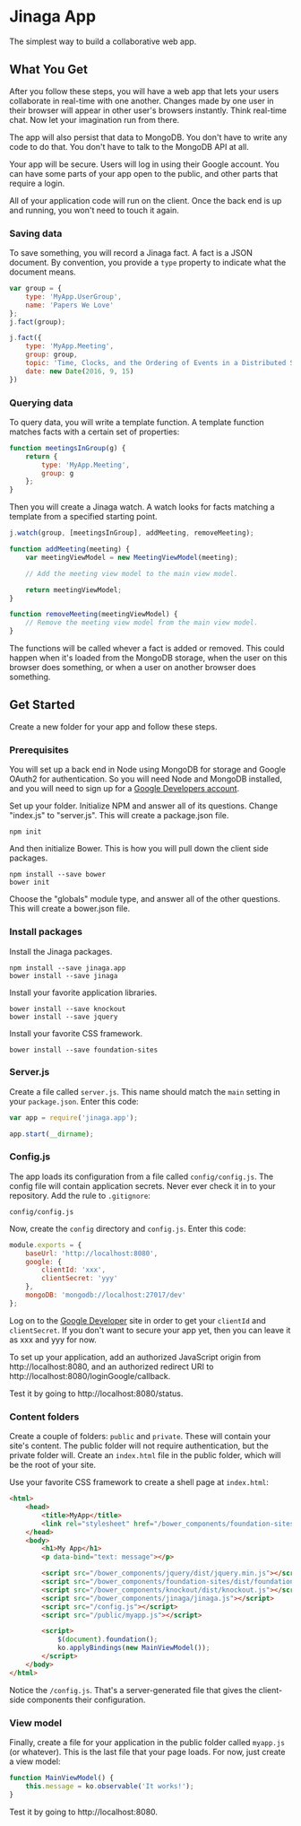 # Jinaga App

The simplest way to build a collaborative web app.

## What You Get

After you follow these steps, you will have a web app that lets your users collaborate
in real-time with one another. Changes made by one user in their browser will appear
in other user's browsers instantly. Think real-time chat. Now let your imagination run
from there.

The app will also persist that data to MongoDB. You don't have to write any code to do
that. You don't have to talk to the MongoDB API at all.

Your app will be secure. Users will log in using their Google account. You can have some
parts of your app open to the public, and other parts that require a login.

All of your application code will run on the client. Once the back end is up and running,
you won't need to touch it again.

### Saving data

To save something, you will record a Jinaga fact. A fact is a JSON document. By convention,
you provide a `type` property to indicate what the document means.

```JavaScript
var group = {
    type: 'MyApp.UserGroup',
    name: 'Papers We Love'
};
j.fact(group);

j.fact({
    type: 'MyApp.Meeting',
    group: group,
    topic: 'Time, Clocks, and the Ordering of Events in a Distributed System',
    date: new Date(2016, 9, 15)
})
```

### Querying data

To query data, you will write a template function. A template function matches facts
with a certain set of properties:

```JavaScript
function meetingsInGroup(g) {
    return {
        type: 'MyApp.Meeting',
        group: g
    };
}
```

Then you will create a Jinaga watch. A watch looks for facts matching a template
from a specified starting point.

```JavaScript
j.watch(group, [meetingsInGroup], addMeeting, removeMeeting);

function addMeeting(meeting) {
    var meetingViewModel = new MeetingViewModel(meeting);

    // Add the meeting view model to the main view model.

    return meetingViewModel;
}

function removeMeeting(meetingViewModel) {
    // Remove the meeting view model from the main view model.
}
```

The functions will be called whever a fact is added or removed. This could happen
when it's loaded from the MongoDB storage, when the user on this browser does something,
or when a user on another browser does something.

## Get Started

Create a new folder for your app and follow these steps.

### Prerequisites

You will set up a back end in Node using MongoDB for storage and Google OAuth2 for
authentication. So you will need Node and MongoDB installed, and you will need to
sign up for a [Google Developers account](https://developers.google.com/identity/sign-in/web/devconsole-project).

Set up your folder. Initialize NPM and answer all of its questions. Change "index.js"
to "server.js". This will create a package.json file.

```
npm init
```

And then initialize Bower. This is how you will pull down the client side packages.

```
npm install --save bower
bower init
```

Choose the "globals" module type, and answer all of the other questions. This will
create a bower.json file.

### Install packages

Install the Jinaga packages.

```
npm install --save jinaga.app
bower install --save jinaga
```

Install your favorite application libraries.

```
bower install --save knockout
bower install --save jquery
```

Install your favorite CSS framework.

```
bower install --save foundation-sites
```

### Server.js

Create a file called `server.js`. This name should match the `main` setting in
your `package.json`. Enter this code:

```JavaScript
var app = require('jinaga.app');

app.start(__dirname);
```

### Config.js

The app loads its configuration from a file called `config/config.js`. The config file
will contain application secrets. Never ever check it in to your
repository. Add the rule to `.gitignore`:

```
config/config.js
```

Now, create the `config` directory and `config.js`. Enter this code:

```JavaScript
module.exports = {
    baseUrl: 'http://localhost:8080',
    google: {
        clientId: 'xxx',
        clientSecret: 'yyy'
    },
    mongoDB: 'mongodb://localhost:27017/dev'
};
```

Log on to the [Google Developer](https://console.developers.google.com/apis/credentials)
site in order to get your `clientId` and `clientSecret`. If you don't want to secure
your app yet, then you can leave it as xxx and yyy for now.

To set up your application, add an authorized JavaScript origin from
http://localhost:8080, and an authorized redirect URI to
http://localhost:8080/loginGoogle/callback.

Test it by going to http://localhost:8080/status.

### Content folders

Create a couple of folders: `public` and `private`. These will contain your site's
content. The public folder will not require authentication, but the private folder will.
Create an `index.html` file in the public folder, which will be the root of your site.

Use your favorite CSS framework to create a shell page at `index.html`:

```html
<html>
    <head>
        <title>MyApp</title>
        <link rel="stylesheet" href="/bower_components/foundation-sites/dist/foundation.min.css">
    </head>
    <body>
        <h1>My App</h1>
        <p data-bind="text: message"></p>

        <script src="/bower_components/jquery/dist/jquery.min.js"></script>
        <script src="/bower_components/foundation-sites/dist/foundation.min.js"></script>
        <script src="/bower_components/knockout/dist/knockout.js"></script>
        <script src="/bower_components/jinaga/jinaga.js"></script>
        <script src="/config.js"></script>
        <script src="/public/myapp.js"></script>

        <script>
            $(document).foundation();
            ko.applyBindings(new MainViewModel());
        </script>
    </body>
</html>
```

Notice the `/config.js`. That's a server-generated file that gives the client-side
components their configuration.

### View model

Finally, create a file for your application in the public folder called `myapp.js` (or
whatever). This is the last file that your page loads. For now, just create a view model:

```JavaScript
function MainViewModel() {
    this.message = ko.observable('It works!');
}
```

Test it by going to http://localhost:8080.